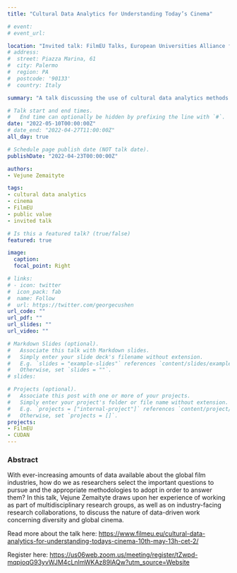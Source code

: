 ```yaml
---
title: "Cultural Data Analytics for Understanding Today’s Cinema"

# event: 
# event_url: 

location: "Invited talk: FilmEU Talks, European Universities Alliance for Film and Media Arts, online"
# address:
#  street: Piazza Marina, 61
#  city: Palermo
#  region: PA
#  postcode: '90133'
#  country: Italy

summary: "A talk discussing the use of cultural data analytics methods for cinema studies"

# Talk start and end times.
#   End time can optionally be hidden by prefixing the line with `#`.
date: "2022-05-10T00:00:00Z"
# date_end: "2022-04-27T11:00:00Z"
all_day: true

# Schedule page publish date (NOT talk date).
publishDate: "2022-04-23T00:00:00Z"

authors: 
- Vejune Zemaityte

tags:
- cultural data analytics
- cinema
- FilmEU
- public value
- invited talk

# Is this a featured talk? (true/false)
featured: true

image:
  caption: 
  focal_point: Right

# links:
# - icon: twitter
#  icon_pack: fab
#  name: Follow
#  url: https://twitter.com/georgecushen
url_code: ""
url_pdf: ""
url_slides: ""
url_video: ""

# Markdown Slides (optional).
#   Associate this talk with Markdown slides.
#   Simply enter your slide deck's filename without extension.
#   E.g. `slides = "example-slides"` references `content/slides/example-slides.md`.
#   Otherwise, set `slides = ""`.
# slides:

# Projects (optional).
#   Associate this post with one or more of your projects.
#   Simply enter your project's folder or file name without extension.
#   E.g. `projects = ["internal-project"]` references `content/project/deep-learning/index.md`.
#   Otherwise, set `projects = []`.
projects:
- FilmEU
- CUDAN
---
```


### Abstract

With ever-increasing amounts of data available about the global film industries, how do we as researchers select the important questions to pursue and the appropriate methodologies to adopt in order to answer them? In this talk, Vejune Zemaityte draws upon her experience of working as part of multidisciplinary research groups, as well as on industry-facing research collaborations, to discuss the nature of data-driven work concerning diversity and global cinema. 

Read more about the talk here: https://www.filmeu.eu/cultural-data-analytics-for-understanding-todays-cinema-10th-may-13h-cet-2/

Register here: https://us06web.zoom.us/meeting/register/tZwpd-mqpjoqG93yvWJM4cLnlmWKAz89lAQw?utm_source=Website
